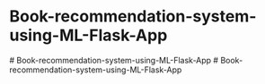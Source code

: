 # Book-recommendation-system-using-ML-Flask-App
#   B o o k - r e c o m m e n d a t i o n - s y s t e m - u s i n g - M L - F l a s k - A p p  
 #   B o o k - r e c o m m e n d a t i o n - s y s t e m - u s i n g - M L - F l a s k - A p p  
 